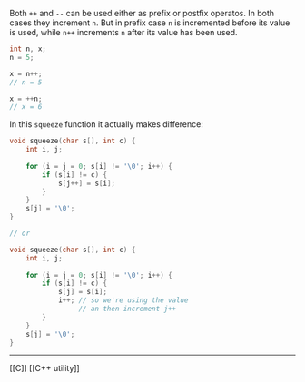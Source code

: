 Both `++` and `--` can be used either as prefix or postfix operatos. In both cases they increment `n`. But in prefix case `n` is incremented before its value is used, while `n++` increments `n` after its value has been used.

```c
int n, x;
n = 5;

x = n++;
// n = 5

x = ++n;
// x = 6
```

In this `squeeze` function it actually makes difference:

```c
void squeeze(char s[], int c) {
	int i, j;
	
	for (i = j = 0; s[i] != '\0'; i++) {
		if (s[i] != c) {
			s[j++] = s[i];
		}
	}
	s[j] = '\0';
}

// or

void squeeze(char s[], int c) {
	int i, j;
	
	for (i = j = 0; s[i] != '\0'; i++) {
		if (s[i] != c) {
			s[j] = s[i];
			i++; // so we're using the value
				 // an then increment j++
		}
	}
	s[j] = '\0';
}
```

---
[[C]] [[C++ utility]]